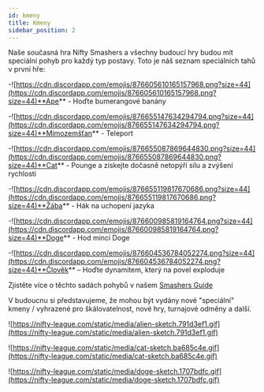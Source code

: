 ```yaml
---
id: kmeny
title: Kmeny
sidebar_position: 2
---
```


Naše současná hra Nifty Smashers a všechny budoucí hry budou mít speciální pohyb pro každý typ postavy. Toto je náš seznam speciálních tahů v první hře:

-![https://cdn.discordapp.com/emojis/876605610165157968.png?size=44](https://cdn.discordapp.com/emojis/876605610165157968.png?size=44)**Ape** - Hoďte bumerangové banány

-![https://cdn.discordapp.com/emojis/876655147634294794.png?size=44](https://cdn.discordapp.com/emojis/876655147634294794.png?size=44)**Mimozemšťan** - Teleport

-![https://cdn.discordapp.com/emojis/876655087869644830.png?size=44](https://cdn.discordapp.com/emojis/876655087869644830.png?size=44)**Cat** - Pounge a získejte dočasně netopýří sílu a zvýšení rychlosti

-![https://cdn.discordapp.com/emojis/876655119817670686.png?size=44](https://cdn.discordapp.com/emojis/876655119817670686.png?size=44)**Žába** - Hák na uchopení jazyka

-![https://cdn.discordapp.com/emojis/876600985819164764.png?size=44](https://cdn.discordapp.com/emojis/876600985819164764.png?size=44)**Doge** - Hod mincí Doge

-![https://cdn.discordapp.com/emojis/876604536784052274.png?size=44](https://cdn.discordapp.com/emojis/876604536784052274.png?size=44)**Člověk** – Hoďte dynamitem, který na povel exploduje

Zjistěte více o těchto sadách pohybů v našem [Smashers Guide](/guides/nifty-smashers/tribes)

V budoucnu si představujeme, že mohou být vydány nové "speciální" kmeny / vyhrazené pro škálovatelnost, nové hry, turnajové odměny a další.

![https://nifty-league.com/static/media/alien-sketch.791d3ef1.gif](https://nifty-league.com/static/media/alien-sketch.791d3ef1.gif)

![https://nifty-league.com/static/media/cat-sketch.ba685c4e.gif](https://nifty-league.com/static/media/cat-sketch.ba685c4e.gif)

![https://nifty-league.com/static/media/doge-sketch.1707bdfc.gif](https://nifty-league.com/static/media/doge-sketch.1707bdfc.gif)
